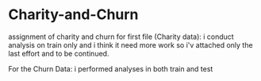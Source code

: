 # Charity-and-Churn
assignment of charity and churn
for first file (Charity data):
  i conduct analysis on train only and i think it need more work so i'v attached only the last effort and to be continued.

For the Churn Data:
  i performed analyses in both train and test
  
